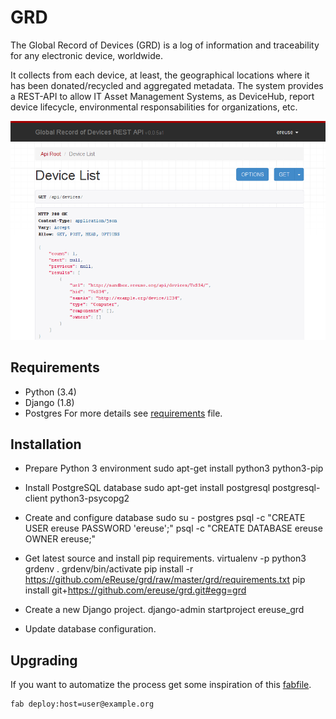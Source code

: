 # GRD
The Global Record of Devices (GRD) is a log of information and traceability for any electronic device, worldwide.

It collects from each device, at least, the geographical locations where it has been donated/recycled and aggregated metadata. The system provides a REST-API to allow IT Asset Management Systems, as DeviceHub, report device lifecycle, environmental responsabilities for organizations, etc.

![Screenshot GRD device list][image_device_list]

## Requirements
* Python (3.4)
* Django (1.8)
* Postgres
For more details see [requirements] file.

## Installation
- Prepare Python 3 environment
    sudo apt-get install python3 python3-pip

- Install PostgreSQL database
    sudo apt-get install postgresql postgresql-client python3-psycopg2

- Create and configure database
    sudo su - postgres
    psql -c "CREATE USER ereuse PASSWORD 'ereuse';"
    psql -c "CREATE DATABASE ereuse OWNER ereuse;"

- Get latest source and install pip requirements.
    virtualenv -p python3 grdenv
    . grdenv/bin/activate
    pip install -r https://github.com/eReuse/grd/raw/master/grd/requirements.txt
    pip install git+https://github.com/ereuse/grd.git#egg=grd

- Create a new Django project.
    django-admin startproject ereuse_grd

- Update database configuration.

<!-- TODO complete steps -->

## Upgrading
<!--- TODO: generalize and move fabfile to this repo. -->
If you want to automatize the process get some inspiration of this [fabfile].

    fab deploy:host=user@example.org


[requirements]: grd/requirements.txt
[fabfile]: https://github.com/eReuse/grd-sandbox/blob/master/deploy_tools/fabfile.py
[image_device_list]: docs/screenshot_device_list.png

